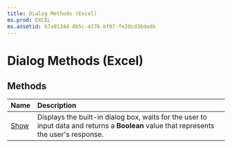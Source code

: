 ```yaml
---
title: Dialog Methods (Excel)
ms.prod: EXCEL
ms.assetid: b7a9134d-4b5c-4378-bf07-fe20cd36dedb
---
```



# Dialog Methods (Excel)

## Methods



|**Name**|**Description**|
|:-----|:-----|
|[Show](dialog-show-method-excel.md)|Displays the built-in dialog box, waits for the user to input data and returns a  **Boolean** value that represents the user's response.|

